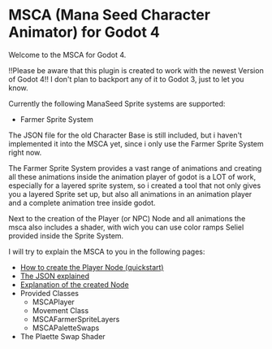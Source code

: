# MSCA (Mana Seed Character Animator) for Godot 4
Welcome to the MSCA for Godot 4. 

!!Please be aware that this plugin is created to work with the newest Version of Godot 4!!
I don't plan to backport any of it to Godot 3, just to let you know.

Currently the following ManaSeed Sprite systems are supported:
- Farmer Sprite System

The JSON file for the old Character Base is still included, but i haven't implemented it into the MSCA yet, since i only use the Farmer Sprite System right now.

The Farmer Sprite System provides a vast range of animations and creating all these animations inside the animation player of godot is a LOT of work, especially for a layered sprite system, so i created a tool that not only gives you a layered Sprite set up, but also all animations in an animation player and a complete animation tree inside godot. 

Next to the creation of the Player (or NPC) Node and all animations the msca also includes a shader, with wich you can use color ramps Seliel provided inside the Sprite System.

I will try to explain the MSCA to you in the following pages:
- [How to create the Player Node (quickstart)](/docs/quickstart.md)
- [The JSON explained](/docs/jsons_explained.md)
- [Explanation of the created Node](/docs/player_node.md)
- Provided Classes
  - MSCAPlayer
  - Movement Class
  - MSCAFarmerSpriteLayers
  - MSCAPaletteSwaps
- The Plaette Swap Shader
